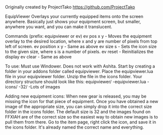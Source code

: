 Originally created by ProjectTako https://github.com/ProjectTako

EquipViewer
Overlays your currently equipped items onto the screen anywhere. Basically just shows your equipment screen, but smaller, anywhere you want, and you can make it translucent.

Commands (prefix: equipviewer or ev)
ev pos x y - Moves the equipment overlay to the desired location, where x and y are number of pixels from top left of screen.
ev position x y - Same as above
ev size s - Sets the icon size to the given size, where s is a number of pixels.
ev reset - Reinitializes the display
ev clear - Same as above

To use:
Must use Windower. Does not work with Ashita.
Start by creating a folder in your addons folder called equipviewer.
Place the equipviewer.lua file in your equipviewer folder.
Unzip the file in the icons folder.
  Your directory structure should look like this:
  equipviewer/
    -equipviewer.lua
    -icons/
      -32/
        -Lots of images

Adding new equipment icons:
When new gear is released, you may be missing the icon for that piece of equipment.
Once you have obtained a new image of the appropriate size, you can simply drop it into the correct size folder in the icons folder.
The default size is 32 and the images found on FFXIAH are of the correct size so the easiest way to obtain new images is to pull them from there. Go to the item page, right click the icon, and save it in the icons folder. It's already named the correct name and everything.